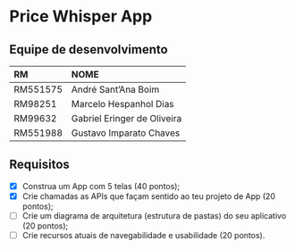 # Price Whisper App

## Equipe de desenvolvimento
| RM       | NOME                        |
|:---------|:----------------------------|
| RM551575 | André Sant’Ana Boim         | 
| RM98251  | Marcelo Hespanhol Dias      |
| RM99632  | Gabriel Eringer de Oliveira |
| RM551988 | Gustavo Imparato Chaves     |

## Requisitos
- [X] Construa um App com 5 telas (40 pontos);
- [X] Crie chamadas as APIs que façam sentido ao teu projeto de App (20 pontos);
- [ ] Crie um diagrama de arquitetura (estrutura de pastas) do seu aplicativo (20 pontos);
- [ ] Crie recursos atuais de navegabilidade e usabilidade (20 pontos).
